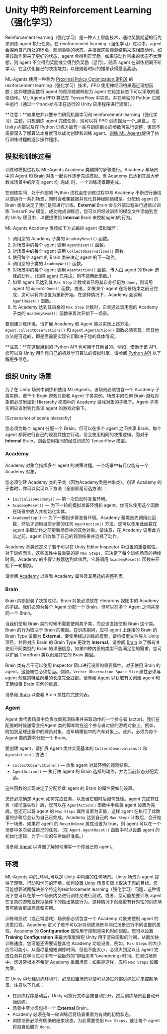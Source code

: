 # Unity 中的 Reinforcement Learning（强化学习）

Reinforcement learning（强化学习）是一种人工智能技术，通过奖励期望的行为来训练 _agent_ 执行任务。在 reinforcement learning（强化学习）过程中，agent 会探索自己所处的环境，观测事物的状态，并根据这些观测结果采取相应动作。如果该动作带来了更好的状态，agent 会得到正奖励。如果该动作带来的状态不太理想，则 agent 不会得到奖励或会得到负奖励（惩罚）。随着 agent 在训练期间不断学习，它会优化自己的决策能力，以便随着时间的推移获得最高奖励。

ML-Agents 使用一种称为 [Proximal Policy Optimization (PPO)](https://blog.openai.com/openai-baselines-ppo/) 的 reinforcement learning（强化学习）技术。PPO 使用神经网络来逼近理想函数；这种理想函数将 agent 的观测结果映射为 agent 在给定状态下可以采取的最佳动作。ML-Agents PPO 算法在 TensorFlow 中实现，并在单独的 Python 过程中运行（通过一个socket与正在运行的 Unity 应用程序进行通信）。

**注意：**如果您并非要专门研究机器学习和 reinforcement learning（强化学习）主题，只想训练 agent 完成任务，则可以将 PPO 训练视为一个_黑盒_。在 Unity 内部以及在 Python 训练方面有一些与训练相关的参数可进行调整，但您不需要深入了解算法本身就可以成功创建和训练 agent。[训练 ML-Agents](/docs/Training-ML-Agents.md)提供了执行训练过程的逐步操作程序。

## 模拟和训练过程

训练和模拟过程以 ML-Agents Academy 类编排的步骤进行。Academy 与场景中的 Agent 和 Brain 对象一起协作逐步完成模拟。当 Academy 已达到其最大步数或场景中的所有 agent 均_完成_时，一个训练场景即完成。

在训练期间，处于外部的 Python 进程会在训练过程中与 Academy 不断进行通信以便运行一系列场景，同时会收集数据并优化其神经网络模型。分配给 agent 的 Brain 类型决定了我们是否进行训练。**External** Brain 会与外部过程进行通信以训练 TensorFlow 模型。成功完成训练后，您可以将经过训练的模型文件添加到您的 Unity 项目中，以便提供给 **Internal** Brain 来控制agent的行为。

ML-Agents Academy 类按如下方式编排 agent 模拟循环：

1. 调用您的 Academy 子类的 `AcademyReset()` 函数。
2. 对场景中的每个 agent 调用 `AgentReset()` 函数。
3. 对场景中的每个 agent 调用 `CollectObservations()` 函数。
4. 使用每个 agent 的 Brain 类来决定 agent 的下一动作。
5. 调用您的子类的 `AcademyAct()` 函数。
6. 对场景中的每个 agent 调用 `AgentAction()` 函数，传入由 agent 的 Brain 选择的动作。（如果 agent 已完成，则不调用此函数。）
7. 如果 agent 已达到其 `Max Step` 计数或者已将其自身标记为 `done`，则调用 agent 的 `AgentOnDone()` 函数。或者，如果某个 agent 在场景结束之前已完成，您可以将其设置为重新开始。在这种情况下，Academy 会调用 `AgentReset()` 函数。
8. 当 Academy 达到其自身的 `Max Step` 计数时，它会通过调用您的 Academy 子类的 `AcademyReset()` 函数来再次开始下一场景。

要创建训练环境，请扩展 Academy 和 Agent 类以实现上述方法。`Agent.CollectObservations()` 和 `Agent.AgentAction()` 函数必须实现；而其他方法是可选的，即是否需要实现它们取决于您的具体情况。
  
**注意：**在这里用到的 Python API 也可用于其他目的。例如，借助于该 API，您可以将 Unity 用作您自己的机器学习算法的模拟引擎。请参阅 [Python API](/docs/Python-API.md) 以了解更多信息。

## 组织 Unity 场景

为了在 Unity 场景中训练和使用 ML-Agents，该场景必须包含一个 Academy 子类实例，若干个 Brain 游戏对象和 Agent 子类实例。场景中的任何 Brain 游戏对象都必须附加到 Hierarchy 视图中的 Academy 游戏对象的子级下。Agent 子类实例应该附到代表该 agent 的游戏对象下。

[Screenshot of scene hierarchy]

您必须为每个 agent 分配一个 Brain，但可以在多个 agent 之间共享 Brain。每个 agent 都将进行自己的观测并独立行动，但会使用相同的决策逻辑，而对于 **Internal** Brain，则会使用相同的经过训练的 TensorFlow 模型。

### Academy

Academy 对象会指挥多个 agent 的决策过程。一个场景中有且仅能有一个Academy 对象。

您必须创建 Academy 类的子类（因为Academy类是抽象类）。创建 Academy 的子类时，你可以实现以下方法（全部都是可选方法）：

* `InitializeAcademy()` — 第一次启动时准备环境。
* `AcademyReset()` — 为下一轮的模拟准备环境和 agent。你可以使用这个函数在场景中放入并初始化实体。
* `AcademyStep()` — 为下一模拟步骤准备环境。Academy 基类首先调用此函数，然后才调用当前步骤的任何 `AgentAction()` 方法。您可以使用此函数在 agent 采取动作之前更新场景中的其他对象。请注意，在 Academy 调用此方法之前，agent 已收集了自己的观测结果并选择了动作。

Academy 基类还定义了若干可以在 Unity Editor Inspector 中设置的重要属性。对于训练而言，这些属性中最重要的是 `Max Steps`，它决定了每个训练场景的持续时间。Academy 的步骤计数器达到此值后，它将调用 `AcademyReset()` 函数来开始下一轮模拟。
  
  请参阅 [Academy](/docs/Learning-Environment-Design-Academy.md) 以查看 Academy 属性及其用途的完整列表。

### Brain
 
Brain 内部封装了决策过程。Brain 对象必须放在 Hierarchy 视图中的 Academy 的子级。我们必须为每个 Agent 分配一个 Brain，但可以在多个 Agent 之间共享同一个 Brain。

当我们使用 Brain 类的时候不需要使用其子类，而应该直接使用 Brain 这个类。Brain 的行为取决于 Brain 的类型。在训练期间，应将 agent 上连接的 Brain 的 Brain Type 设置为 **External**。要使用经过训练的模型，请将模型文件导入 Unity 项目，并将对应 Brain 的 Brain  Type 更改为 **Internal**。请参阅 [Brain](/docs/Learning-Environment-Design-Brains.md) 以了解有关使用不同类型的 Brain 的详细信息。如果四种内置的类型不能满足您的需求，您可以扩展 CoreBrain 类以创建其它的 Brain 类型。

Brain 类有若干可以使用 Inspector 窗口进行设置的重要属性。对于使用 Brain 的 agent，这些属性必须恰当。例如，`Vector Observation Space Size` 属性必须与 agent 创建的特征向量的长度完全匹配。请参阅 [Agent](/docs/Learning-Environment-Design-Agents.md) 以获取有关创建 agent 和正确设置 Brain 实例的信息。

请参阅 [Brain](/docs/Learning-Environment-Design-Brains.md) 以查看 Brain 属性的完整列表。

### Agent

Agent 类代表场景中负责收集观测结果并采取动作的一个参与者 (actor)。我们在配置的时候通常会把Agent 类的脚本附在这个参与者对应的游戏对象上。例如，附加到足球比赛中的球员对象，或车辆模拟中的汽车对象上。此外，必须为每个 Agent 类的脚本分配一个 Brain。

要创建 agent，请扩展 Agent 类并实现基本的 `CollectObservations()` 和 `AgentAction()` 方法：

* `CollectObservations()` — 收集 agent 对其环境的观测结果。
* `AgentAction()` — 执行由 agent 的 Brain 选择的动作，并为当前状态分配奖励。

这些函数的实现决定了分配给此 agent 的 Brain 的属性要如何设置。
 
您还必须确定 Agent 如何完成任务，以及当它超时后如何处理。agent 完成其任务（或彻底失败）后，您可以在 `AgentAction()` 函数中手动将 agent 设置为完成。您还可以将 agent 的 `Max Steps` 属性设置为正值，这样 agent 在执行了此数量的步骤后会认为自己已完成。Academy 达到自己的 `Max Steps` 计数后，会开始下一场景。如果将 agent 的 `ResetOnDone` 属性设置为 true，则 agent 可以在一个场景中多次尝试自己的任务。（在 `Agent.AgentReset()` 函数中可以设置 agent 的初始化逻辑，为下一次的任务做好准备。）

请参阅 [Agent](/docs/Learning-Environment-Design-Agents.md) 以详细了解如何编写一个你自己的 agent。

## 环境

ML-Agents 中的_环境_可以是 Unity 中构建的任何场景。Unity 场景为 agent 提供了观察、行动和学习的环境。如何设置 Unity 场景实际上取决于您的目标。您可能想要试图解决某个特定的reinforcement learning（强化学习）问题，这种情况下您可以在某一个场景内又进行训练又进行测试。或者，您可能想要训练 agent 在复杂的游戏或模拟条件下的做出某些行为，这种情况下创建更有针对性的训练场景可能会更加高效和实用。

训练和测试（或正常游戏）场景都必须包含一个 Academy 对象来控制 agent 的决策过程。Academy 定义了若干可以针对训练场景与测试场景进行不同设置的属性。Academy 的 **Configuration** 属性用于控制渲染和时间刻度。您可以设置 **Training Configuration** 来最大限度缩短 Unity 用于渲染图形的时间，从而加快训练速度。您可能还需要调整其他 Academy 功能设置。例如，`Max Steps` 的大小应尽可能小，从而尽量缩短训练时间，但也不能太小，必须大到足以让 agent 完成任务并在学习过程中有一些额外的“徘徊思考”(wandering) 时间。在测试场景中，您通常根本不希望 Academy 重置场景；如果是这样，应将 `Max Steps` 设置为零。

在 Unity 中创建训练环境时，必须设置场景以便可以通过外部训练过程来控制场景。注意以下几点：

* 在训练程序启动后，Unity 可执行文件会被自动打开，然后训练场景会自动开始训练。
* 场景中至少须包括一个 **External** Brain。
* Academy 必须在每一轮训练后将场景重置为有效的初始状态。
* 训练场景必须有明确的结束状态，为此需要使用 `Max Steps`，或让每个 agent 将自身设置为 `done`。

